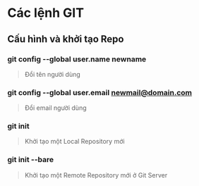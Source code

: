 # Các lệnh GIT

## Cấu hình và khởi tạo Repo

### git config --global user.name newname
> Đổi tên người dùng
### git config --global user.email newmail@domain.com
> Đổi email người dùng
### git init
> Khởi tạo một Local Repository mới
### git init --bare
> Khởi tạo một Remote Repository mới ở Git Server